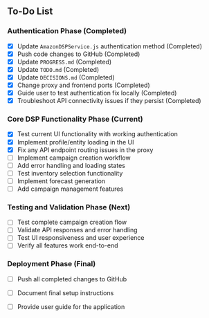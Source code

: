## To-Do List

### Authentication Phase (Completed)
- [x] Update `AmazonDSPService.js` authentication method (Completed)
- [x] Push code changes to GitHub (Completed)
- [x] Update `PROGRESS.md` (Completed)
- [x] Update `TODO.md` (Completed)
- [x] Update `DECISIONS.md` (Completed)
- [x] Change proxy and frontend ports (Completed)
- [x] Guide user to test authentication fix locally (Completed)
- [x] Troubleshoot API connectivity issues if they persist (Completed)

### Core DSP Functionality Phase (Current)
- [x] Test current UI functionality with working authentication
- [x] Implement profile/entity loading in the UI
- [x] Fix any API endpoint routing issues in the proxy
- [ ] Implement campaign creation workflow
- [ ] Add error handling and loading states
- [ ] Test inventory selection functionality
- [ ] Implement forecast generation
- [ ] Add campaign management features

### Testing and Validation Phase (Next)
- [ ] Test complete campaign creation flow
- [ ] Validate API responses and error handling
- [ ] Test UI responsiveness and user experience
- [ ] Verify all features work end-to-end

### Deployment Phase (Final)
- [ ] Push all completed changes to GitHub
- [ ] Document final setup instructions
- [ ] Provide user guide for the application


